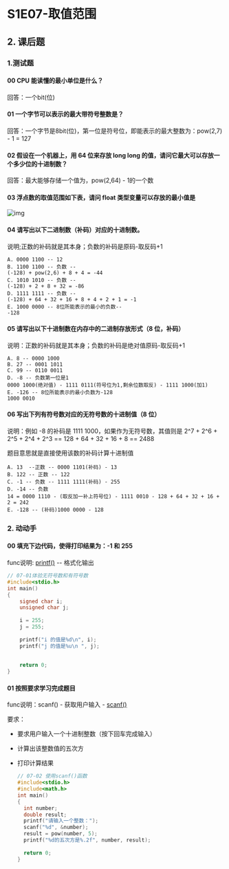 # S1E07-取值范围

## 2. 课后题

### 1.测试题

#### 00 CPU 能读懂的最小单位是什么？

回答：一个bit(位)

#### 01 一个字节可以表示的最大带符号整数是？

回答：一个字节是8bit(位)，第一位是符号位，即能表示的最大整数为：pow(2,7) - 1 = 127

#### 02  假设在一个机器上，用 64 位来存放 long long 的值，请问它最大可以存放一个多少位的十进制数？

回答：最大能够存储一个值为，pow(2,64) - 1的一个数 

#### 03 浮点数的取值范围如下表，请问 float 类型变量可以存放的最小值是

![img](https://xxx.ilovefishc.com/forum/201512/25/153149kex86ql304000uzx.png)

#### 04 请写出以下二进制数（补码）对应的十进制数。

说明;正数的补码就是其本身；负数的补码是原码-取反码+1

```
A. 0000 1100 -- 12
B. 1100 1100 -- 负数 --
(-128) + pow(2,6) + 8 + 4 = -44 
C. 1010 1010 -- 负数 --
(-128) + 2 + 8 + 32 = -86
D. 1111 1111 -- 负数 --
(-128) + 64 + 32 + 16 + 8 + 4 + 2 + 1 = -1
E. 1000 0000 -- 8位所能表示的最小的负数--
-128

```

#### 05  请写出以下十进制数在内存中的二进制存放形式（8 位，补码）

说明：正数的补码就是其本身；负数的补码是绝对值原码-取反码+1

```
A. 8 -- 0000 1000
B. 27 -- 0001 1011
C. 99 -- 0110 0011
D. -8 -- 负数第一位是1
0000 1000(绝对值) - 1111 0111(符号位为1,剩余位数取反) - 1111 1000(加1)
E. -126 -- 8位所能表示的最小负数为-128 
1000 0010
```

#### 06  写出下列有符号数对应的无符号数的十进制值（8 位）

说明：例如 -8 的补码是 1111 1000，如果作为无符号数，其值则是 2^7 + 2^6 + 2^5 + 2^4 + 2^3 == 128 + 64 + 32 + 16 + 8 == 2488

题目意思就是直接使用该数的补码计算十进制值

```
A. 13  --正数 -- 0000 1101(补码) - 13
B. 122 -- 正数 -- 122 
C. -1 -- 负数 -- 1111 1111(补码) - 255
D. -14 -- 负数
14 = 0000 1110 - (取反加一补上符号位) - 1111 0010 - 128 + 64 + 32 + 16 + 2 = 242
E. -128 -- (补码)1000 0000 - 128
```

### 2. 动动手

#### 00 填充下边代码，使得打印结果为：-1 和 255

func说明: [printf()](https://fishc.com.cn/thread-66471-1-1.html) -- 格式化输出

```c
// 07-01体验无符号数和有符号数
#include<stdio.h>
int main()
{
	signed char i;
	unsigned char j;
	
	i = 255;
	j = 255;
	
	printf("i 的值是%d\n", i);
	printf("j 的值是%u\n ", j);
	
	
	return 0;
}
```

#### 01 按照要求学习完成题目

func说明：scanf() - 获取用户输入 - [scanf()](https://fishc.com.cn/thread-67391-1-1.html)

要求：

- 要求用户输入一个十进制整数（按下回车完成输入）

- 计算出该整数值的五次方

- 打印计算结果

  ```c
  // 07-02 使用scanf()函数
  #include<stdio.h>
  #include<math.h>
  int main()
  {
  	int number;
  	double result;
  	printf("请输入一个整数：");
  	scanf("%d", &number);
  	result = pow(number, 5);
  	printf("%d的五次方是%.2f", number, result);
  	
  	return 0;
  }
  ```
